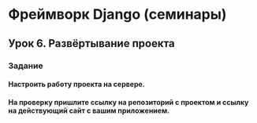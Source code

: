 # Фреймворк Django (семинары)

## Урок 6. Развёртывание проекта

### Задание

#### Настроить работу проекта на сервере.

#### На проверку пришлите ссылку на репозиторий с проектом и ссылку на действующий сайт с вашим приложением.
